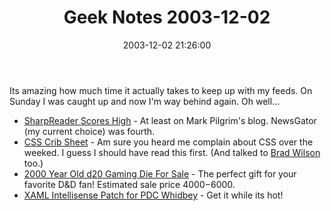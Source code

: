 ﻿---
layout: post
title: "Geek Notes 2003-12-02"
comments: false
date: 2003-12-02 21:26:00
categories:
 - Technology
subtext-id: d9449d2b-f10c-4625-b5ee-f04313bebda3
alias: /blog/Geek-Notes-2003-12-02.aspx
---


Its amazing how much time it actually takes to keep up with my feeds. On Sunday I was caught up and now I'm way behind again. Oh well... 

  * [SharpReader Scores High](http://diveintomark.org/archives/2003/12/01/aggregators) - At least on Mark Pilgrim's blog. NewsGator (my current choice) was fourth.
  * [CSS Crib Sheet](http://www.mezzoblue.com/css/cribsheet/) - Am sure you heard me complain about CSS over the weeked. I guess I should have read this first. (And talked to [Brad Wilson](http://dotnetguy.techieswithcats.com/) too.)
  * [2000 Year Old d20 Gaming Die For Sale](http://www.christies.com/LotFinder/search/LOTDETAIL.ASP?intObjectID=4205385) - The perfect gift for your favorite D&D fan! Estimated sale price $4000-$6000.
  * [XAML Intellisense Patch for PDC Whidbey](http://www.microsoft.com/downloads/details.aspx?familyid=23df6c99-be4b-4336-a193-4abd638551e6) - Get it while its hot!
